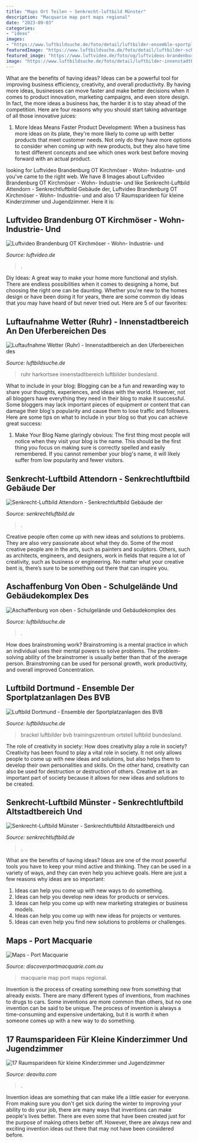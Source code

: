 ```yaml
---
title: "Maps Ort Teilen ~ Senkrecht-luftbild Münster"
description: "Macquarie map port maps regional"
date: "2023-09-03"
categories:
- "ideas"
images:
- "https://www.luftbildsuche.de/foto/detail/luftbilder-ensemble-sportplatzanlagen-bvb-trainingszentrum-ortsteil-brackel-dortmund-nordrhein-westfalen-deutschland-439476.jpg"
featuredImage: "https://www.luftbildsuche.de/foto/detail/luftbilder-schulgelaende-gebaeudekomplex-schulzentrums-freizeitwelt-stadtteil-leider-aschaffenburg-bayern-261550.jpg"
featured_image: "https://www.luftvideo.de/foto/og/luftvideos-brandenburg-kirchmoeser-171693.jpg"
image: "https://www.luftbildsuche.de/foto/detail/luftbilder-innenstadtbereich-uferbereichen-harkortsee-wetter-ruhr-nordrhein-westfalen-deutschland-466349.jpg"
---
```



What are the benefits of having ideas?
Ideas can be a powerful tool for improving business efficiency, creativity, and overall productivity. By having more ideas, businesses can move faster and make better decisions when it comes to product innovation, marketing campaigns, and even store design. In fact, the more ideas a business has, the harder it is to stay ahead of the competition. Here are four reasons why you should start taking advantage of all those innovative juices:
1. More Ideas Means Faster Product Development: When a business has more ideas on its plate, they're more likely to come up with better products that meet customer needs. Not only do they have more options to consider when coming up with new products, but they also have time to test different concepts and see which ones work best before moving forward with an actual product.

	

		
looking for Luftvideo Brandenburg OT Kirchmöser - Wohn- Industrie- und you've came to the right web. We have 8 Images about Luftvideo Brandenburg OT Kirchmöser - Wohn- Industrie- und like Senkrecht-Luftbild Attendorn - Senkrechtluftbild Gebäude der, Luftvideo Brandenburg OT Kirchmöser - Wohn- Industrie- und and also 17 Raumsparideen für kleine Kinderzimmer und Jugendzimmer. Here it is:
		
    
## Luftvideo Brandenburg OT Kirchmöser - Wohn- Industrie- Und

<img loading=lazy src="https://www.luftvideo.de/foto/og/luftvideos-brandenburg-kirchmoeser-171693.jpg" onerror="this.onerror=null;this.src='https://tse3.mm.bing.net/th?id=OIP.P1ba31m7gwd_j-EMY0uk8QHaEK&amp;pid=15.1';" alt="Luftvideo Brandenburg OT Kirchmöser - Wohn- Industrie- und">

_Source: luftvideo.de_

>. 

	

Diy Ideas: A great way to make your home more functional and stylish. There are endless possibilities when it comes to designing a home, but choosing the right one can be daunting. Whether you're new to the homes design or have been doing it for years, there are some common diy ideas that you may have heard of but never tried out. Here are 5 of our favorites: 

    
## Luftaufnahme Wetter (Ruhr) - Innenstadtbereich An Den Uferbereichen Des

<img loading=lazy src="https://www.luftbildsuche.de/foto/detail/luftbilder-innenstadtbereich-uferbereichen-harkortsee-wetter-ruhr-nordrhein-westfalen-deutschland-466349.jpg" onerror="this.onerror=null;this.src='https://tse1.mm.bing.net/th?id=OIP.7qjAPgXA8q6fm2eLLc1xNAHaDx&amp;pid=15.1';" alt="Luftaufnahme Wetter (Ruhr) - Innenstadtbereich an den Uferbereichen des">

_Source: luftbildsuche.de_

>ruhr harkortsee innenstadtbereich luftbilder bundesland. 

	

What to include in your blog:
Blogging can be a fun and rewarding way to share your thoughts, experiences, and ideas with the world. However, not all bloggers have everything they need in their blog to make it successful. Some bloggers may lack important pieces of equipment or content that can damage their blog's popularity and cause them to lose traffic and followers. Here are some tips on what to include in your blog so that you can achieve great success:
1. Make Your Blog Name glaringly obvious: The first thing most people will notice when they visit your blog is the name. This should be the first thing you focus on making sure is correctly spelled and easily remembered. If you cannot remember your blog's name, it will likely suffer from low popularity and fewer visitors.


    
## Senkrecht-Luftbild Attendorn - Senkrechtluftbild Gebäude Der

<img loading=lazy src="https://www.senkrechtluftbild.de/foto/og/senkrechtluftbilder-attendorn-462973.jpg" onerror="this.onerror=null;this.src='https://tse1.mm.bing.net/th?id=OIP.PpVxQxmS9It54ZByRWuavgHaE7&amp;pid=15.1';" alt="Senkrecht-Luftbild Attendorn - Senkrechtluftbild Gebäude der">

_Source: senkrechtluftbild.de_

>. 

	

Creative people often come up with new ideas and solutions to problems. They are also very passionate about what they do. Some of the most creative people are in the arts, such as painters and sculptors. Others, such as architects, engineers, and designers, work in fields that require a lot of creativity, such as business or engineering. No matter what your creative bent is, there’s sure to be something out there that can inspire you.

    
## Aschaffenburg Von Oben - Schulgelände Und Gebäudekomplex Des

<img loading=lazy src="https://www.luftbildsuche.de/foto/detail/luftbilder-schulgelaende-gebaeudekomplex-schulzentrums-freizeitwelt-stadtteil-leider-aschaffenburg-bayern-261550.jpg" onerror="this.onerror=null;this.src='https://tse3.mm.bing.net/th?id=OIP.FdcXlMfKCY50ZTGs6FPfewHaLG&amp;pid=15.1';" alt="Aschaffenburg von oben - Schulgelände und Gebäudekomplex des">

_Source: luftbildsuche.de_

>. 

	

How does brainstroming work?
Brainstroming is a mental practice in which an individual uses their mental powers to solve problems. The problem-solving ability of the brainstromer is usually better than that of the average person. Brainstroming can be used for personal growth, work productivity, and overall improved Concentration.

    
## Luftbild Dortmund - Ensemble Der Sportplatzanlagen Des BVB

<img loading=lazy src="https://www.luftbildsuche.de/foto/detail/luftbilder-ensemble-sportplatzanlagen-bvb-trainingszentrum-ortsteil-brackel-dortmund-nordrhein-westfalen-deutschland-439476.jpg" onerror="this.onerror=null;this.src='https://tse2.mm.bing.net/th?id=OIP.iHciavmIqq5xGpgBEYGs2QHaE7&amp;pid=15.1';" alt="Luftbild Dortmund - Ensemble der Sportplatzanlagen des BVB">

_Source: luftbildsuche.de_

>brackel luftbilder bvb trainingszentrum ortsteil luftbild bundesland. 

	

The role of creativity in society: How does creativity play a role in society?
Creativity has been found to play a vital role in society. It not only allows people to come up with new ideas and solutions, but also helps them to develop their own personalities and skills. On the other hand, creativity can also be used for destruction or destruction of others. Creative art is an important part of society because it allows for new ideas and solutions to be created.

    
## Senkrecht-Luftbild Münster - Senkrechtluftbild Altstadtbereich Und

<img loading=lazy src="https://www.senkrechtluftbild.de/foto/detail/senkrechtluftbilder-altstadtbereich-innenstadtzentrum-muenster-nordrhein-westfalen-deutschland-460967.jpg" onerror="this.onerror=null;this.src='https://tse4.mm.bing.net/th?id=OIP.64qdzS7_ufwgbj1W9RR3ZgHaE7&amp;pid=15.1';" alt="Senkrecht-Luftbild Münster - Senkrechtluftbild Altstadtbereich und">

_Source: senkrechtluftbild.de_

>. 

	

What are the benefits of having ideas?
Ideas are one of the most powerful tools you have to keep your mind active and thinking. They can be used in a variety of ways, and they can even help you achieve goals. Here are just a few reasons why ideas are so important: 
1. Ideas can help you come up with new ways to do something.
2. Ideas can help you develop new ideas for products or services. 
3. Ideas can help you come up with new marketing strategies or business models. 
4. Ideas can help you come up with new ideas for projects or ventures. 
5. Ideas can even help you find new solutions to problems or challenges.

    
## Maps - Port Macquarie

<img loading=lazy src="http://s3-ap-southeast-2.amazonaws.com/wh1.thewebconsole.com/wh/5750/images/Regional-Map-Oct-2016.png" onerror="this.onerror=null;this.src='https://tse3.mm.bing.net/th?id=OIP.MyQZsTAG8W8R4fmm1pt3bgHaKe&amp;pid=15.1';" alt="Maps - Port Macquarie">

_Source: discoverportmacquarie.com.au_

>macquarie map port maps regional. 

	

Invention is the process of creating something new from something that already exists. There are many different types of inventions, from machines to drugs to cars. Some inventions are more common than others, but no one invention can be said to be unique. The process of invention is always a time-consuming and expensive undertaking, but it is worth it when someone comes up with a new way to do something.

    
## 17 Raumsparideen Für Kleine Kinderzimmer Und Jugendzimmer

<img loading=lazy src="https://deavita.com/wp-content/uploads/2015/01/kleine-kinderzimmer-einrichten-ideen-platzsparende-möbel-hochbett.jpeg" onerror="this.onerror=null;this.src='https://tse3.mm.bing.net/th?id=OIP.7Oaa_z_JiIkDRE8h5JbUGwHaLE&amp;pid=15.1';" alt="17 Raumsparideen für kleine Kinderzimmer und Jugendzimmer">

_Source: deavita.com_

>. 

	

Invention ideas are something that can make life a little easier for everyone. From making sure you don't get sick during the winter to improving your ability to do your job, there are many ways that inventions can make people's lives better. There are even some that have been created just for the purpose of making others better off. However, there are always new and exciting invention ideas out there that may not have been considered before.

